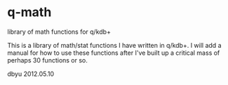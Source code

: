 q-math
======

library of math functions for q/kdb+


This is a library of math/stat functions I have written in q/kdb+.
I will add a manual for how to use these functions after I've built
up a critical mass of perhaps 30 functions or so.

dbyu 2012.05.10